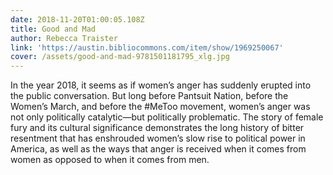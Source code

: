 ```yaml
---
date: 2018-11-20T01:00:05.108Z
title: Good and Mad
author: Rebecca Traister
link: 'https://austin.bibliocommons.com/item/show/1969250067'
cover: /assets/good-and-mad-9781501181795_xlg.jpg
---
```

In the year 2018, it seems as if women’s anger has suddenly erupted into the
public conversation. But long before Pantsuit Nation, before the Women’s
March, and before the #MeToo movement, women’s anger was not only politically
catalytic—but politically problematic. The story of female fury and its
cultural significance demonstrates the long history of bitter resentment that
has enshrouded women’s slow rise to political power in America, as well as the
ways that anger is received when it comes from women as opposed to when it
comes from men.
